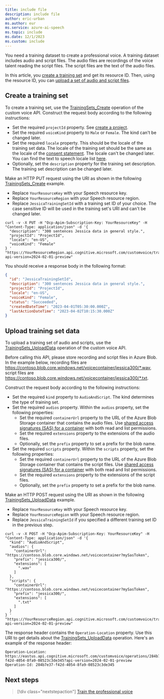 ```yaml
---
title: include file
description: include file
author: eric-urban
ms.author: eur
ms.service: azure-ai-speech
ms.topic: include
ms.date: 12/1/2023
ms.custom: include
---
```


You need a training dataset to create a professional voice. A training dataset includes audio and script files. The audio files are recordings of the voice talent reading the script files. The script files are the text of the audio files. 

In this article, you [create a training set](#create-a-training-set) and get its resource ID. Then, using the resource ID, you can [upload a set of audio and script files](#upload-training-set-data).

## Create a training set

To create a training set, use the [TrainingSets_Create](/rest/api/aiservices/speechapi/training-sets/create) operation of the custom voice API. Construct the request body according to the following instructions:

- Set the required `projectId` property. See [create a project](../../../../professional-voice-create-project.md).
- Set the required `voiceKind` property to `Male` or `Female`. The kind can't be changed later. 
- Set the required `locale` property. This should be the locale of the training set data. The locale of the training set should be the same as the locale of the [consent statement](../../../../professional-voice-create-consent.md). The locale can't be changed later. You can find the text to speech locale list [here](/azure/ai-services/speech-service/language-support?tabs=tts).
- Optionally, set the `description` property for the training set description. The training set description can be changed later.

Make an HTTP PUT request using the URI as shown in the following [TrainingSets_Create](/rest/api/aiservices/speechapi/training-sets/create) example. 
- Replace `YourResourceKey` with your Speech resource key.
- Replace `YourResourceRegion` with your Speech resource region.
- Replace `JessicaTrainingSetId` with a training set ID of your choice. The case sensitive ID will be used in the training set's URI and can't be changed later. 

```azurecli-interactive
curl -v -X PUT -H "Ocp-Apim-Subscription-Key: YourResourceKey" -H "Content-Type: application/json" -d '{
  "description": "300 sentences Jessica data in general style.",
  "projectId": "ProjectId",
  "locale": "en-US",
  "voiceKind": "Female"
} '  "https://YourResourceRegion.api.cognitive.microsoft.com/customvoice/trainingsets/JessicaTrainingSetId?api-version=2024-02-01-preview"
```

You should receive a response body in the following format:

```json
{
  "id": "JessicaTrainingSetId",
  "description": "300 sentences Jessica data in general style.",
  "projectId": "ProjectId",
  "locale": "en-US",
  "voiceKind": "Female",
  "status": "Succeeded",
  "createdDateTime": "2023-04-01T05:30:00.000Z",
  "lastActionDateTime": "2023-04-02T10:15:30.000Z"
}
```

## Upload training set data

To upload a training set of audio and scripts, use the [TrainingSets_UploadData](/rest/api/aiservices/speechapi/training-sets/upload-data) operation of the custom voice API.

Before calling this API, please store recording and script files in Azure Blob. In the example below, recording files are https://contoso.blob.core.windows.net/voicecontainer/jessica300/*.wav, script files are
https://contoso.blob.core.windows.net/voicecontainer/jessica300/*.txt. 

Construct the request body according to the following instructions:

- Set the required `kind` property to `AudioAndScript`. The kind determines the type of training set. 
- Set the required `audios` property. Within the `audios` property, set the following properties:
  - Set the required `containerUrl` property to the URL of the Azure Blob Storage container that contains the audio files. Use [shared access signatures (SAS) for a container](/azure/storage/blobs/sas-service-create-dotnet-container#create-a-service-sas-for-a-container) with both read and list permissions.
  - Set the required `extensions` property to the extensions of the audio files. 
  - Optionally, set the `prefix` property to set a prefix for the blob name. 
- Set the required `scripts` property. Within the `scripts` property, set the following properties:
  - Set the required `containerUrl` property to the URL of the Azure Blob Storage container that contains the script files. Use [shared access signatures (SAS) for a container](/azure/storage/blobs/sas-service-create-dotnet-container#create-a-service-sas-for-a-container) with both read and list permissions.
  - Set the required `extensions` property to the extensions of the script files.
  - Optionally, set the `prefix` property to set a prefix for the blob name.

Make an HTTP POST request using the URI as shown in the following [TrainingSets_UploadData](/rest/api/aiservices/speechapi/training-sets/upload-data) example. 
- Replace `YourResourceKey` with your Speech resource key.
- Replace `YourResourceRegion` with your Speech resource region.
- Replace `JessicaTrainingSetId` if you specified a different training set ID in the previous step.

```azurecli-interactive
curl -v -X POST -H "Ocp-Apim-Subscription-Key: YourResourceKey" -H "Content-Type: application/json" -d '{
  "kind": "AudioAndScript",
  "audios": {
    "containerUrl": "https://contoso.blob.core.windows.net/voicecontainer?mySasToken",
    "prefix": "jessica300/",
    "extensions": [
      ".wav"
    ]
  },
  "scripts": {
    "containerUrl": "https://contoso.blob.core.windows.net/voicecontainer?mySasToken",
    "prefix": "jessica300/",
    "extensions": [
      ".txt"
    ]
  }
} '  "https://YourResourceRegion.api.cognitive.microsoft.com/customvoice/trainingsets/JessicaTrainingSetId:upload?api-version=2024-02-01-preview"
```

The response header contains the `Operation-Location` property. Use this URI to get details about the [TrainingSets_UploadData](/rest/api/aiservices/speechapi/training-sets/upload-data) operation. Here's an example of the response header:

```HTTP 201
Operation-Location: https://eastus.api.cognitive.microsoft.com/customvoice/operations/284b7e37-f42d-4054-8fa9-08523c3de345?api-version=2024-02-01-preview
Operation-Id: 284b7e37-f42d-4054-8fa9-08523c3de345
```

## Next steps

> [!div class="nextstepaction"]
> [Train the professional voice](../../../../professional-voice-train-voice.md)

